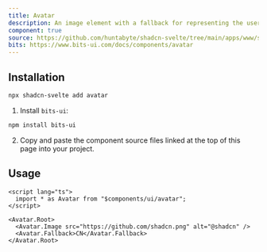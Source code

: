 ```yaml
---
title: Avatar
description: An image element with a fallback for representing the user.
component: true
source: https://github.com/huntabyte/shadcn-svelte/tree/main/apps/www/src/lib/registry/default/ui/avatar
bits: https://www.bits-ui.com/docs/components/avatar
---
```


<script>
  import { ComponentPreview, ManualInstall } from '$lib/components/docs';
</script>

<ComponentPreview name="avatar-demo">

<div/>

</ComponentPreview>

## Installation

```bash
npx shadcn-svelte add avatar
```

<ManualInstall>

1. Install `bits-ui`:

```bash
npm install bits-ui
```

2. Copy and paste the component source files linked at the top of this page into your project.

</ManualInstall>

## Usage

```svelte
<script lang="ts">
  import * as Avatar from "$components/ui/avatar";
</script>

<Avatar.Root>
  <Avatar.Image src="https://github.com/shadcn.png" alt="@shadcn" />
  <Avatar.Fallback>CN</Avatar.Fallback>
</Avatar.Root>
```
